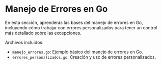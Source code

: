 # Manejo de Errores en Go

En esta sección, aprenderás las bases del manejo de errores en Go, incluyendo cómo trabajar con errores personalizados para tener un control más detallado sobre las excepciones.

Archivos incluidos:

- `manejo_errores.go`: Ejemplo básico del manejo de errores en Go.
- `errores_personalizados.go`: Creación y uso de errores personalizados.
